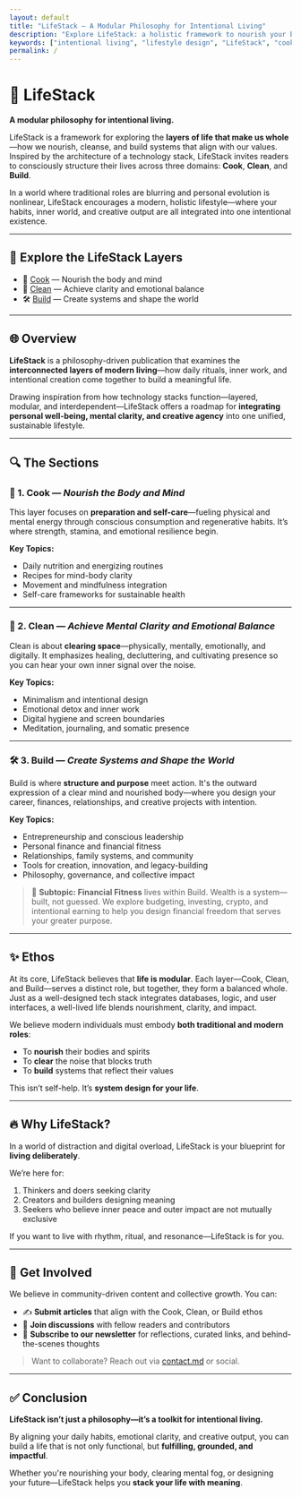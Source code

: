 ```yaml
---
layout: default
title: "LifeStack – A Modular Philosophy for Intentional Living"
description: "Explore LifeStack: a holistic framework to nourish your body, clear your mind, and build systems that align with your values. Cook. Clean. Build."
keywords: ["intentional living", "lifestyle design", "LifeStack", "cook clean build", "personal development", "financial fitness", "self-care", "emotional clarity", "digital minimalism", "modular living"]
permalink: /
---
```


<!-- SEO Meta Tags -->
<meta name="author" content="skelleng">
<meta property="og:title" content="LifeStack – A Modular Philosophy for Intentional Living" />
<meta property="og:description" content="LifeStack is a framework for designing a meaningful life by balancing self-care, mental clarity, and intentional creation. Explore the layers: Cook. Clean. Build." />
<meta property="og:type" content="website" />
<meta property="og:url" content="https://skelleng.github.io/lifeStack/" />
<meta property="og:image" content="https://skelleng.github.io/lifeStack/assets/images/cover.jpg" />

<!-- Optional Twitter Card -->
<meta name="twitter:card" content="summary_large_image" />
<meta name="twitter:title" content="LifeStack – A Modular Philosophy for Intentional Living" />
<meta name="twitter:description" content="Cook. Clean. Build. Discover the intentional lifestyle framework for the modern world." />
<meta name="twitter:image" content="https://skelleng.github.io/lifeStack/assets/images/cover.jpg" />

<!-- Structured Data (JSON-LD) -->
<script type="application/ld+json">
{
  "@context": "https://schema.org",
  "@type": "WebPage",
  "name": "LifeStack",
  "description": "A modular lifestyle framework for modern living. Learn how to Cook, Clean, and Build with intention.",
  "url": "https://skelleng.github.io/lifeStack",
  "author": {
    "@type": "Person",
    "name": "skelleng"
  }
}
</script>

# 🧜️ LifeStack

**A modular philosophy for intentional living.**

LifeStack is a framework for exploring the **layers of life that make us whole**—how we nourish, cleanse, and build systems that align with our values. Inspired by the architecture of a technology stack, LifeStack invites readers to consciously structure their lives across three domains: **Cook**, **Clean**, and **Build**.

In a world where traditional roles are blurring and personal evolution is nonlinear, LifeStack encourages a modern, holistic lifestyle—where your habits, inner world, and creative output are all integrated into one intentional existence.

---

## 🧬 Explore the LifeStack Layers

- 🍳 [Cook](./cook/) — Nourish the body and mind  
- 🧼 [Clean](./clean/) — Achieve clarity and emotional balance  
- 🛠 [Build](./build/) — Create systems and shape the world  

---

## 🌐 Overview

**LifeStack** is a philosophy-driven publication that examines the **interconnected layers of modern living**—how daily rituals, inner work, and intentional creation come together to build a meaningful life. 

Drawing inspiration from how technology stacks function—layered, modular, and interdependent—LifeStack offers a roadmap for **integrating personal well-being, mental clarity, and creative agency** into one unified, sustainable lifestyle.

---

## 🔍 The Sections

### 🍳 1. Cook — *Nourish the Body and Mind*

This layer focuses on **preparation and self-care**—fueling physical and mental energy through conscious consumption and regenerative habits. It’s where strength, stamina, and emotional resilience begin.

**Key Topics:**
- Daily nutrition and energizing routines  
- Recipes for mind-body clarity  
- Movement and mindfulness integration  
- Self-care frameworks for sustainable health  

---

### 🧼 2. Clean — *Achieve Mental Clarity and Emotional Balance*

Clean is about **clearing space**—physically, mentally, emotionally, and digitally. It emphasizes healing, decluttering, and cultivating presence so you can hear your own inner signal over the noise.

**Key Topics:**
- Minimalism and intentional design  
- Emotional detox and inner work  
- Digital hygiene and screen boundaries  
- Meditation, journaling, and somatic presence  

---

### 🛠 3. Build — *Create Systems and Shape the World*

Build is where **structure and purpose** meet action. It's the outward expression of a clear mind and nourished body—where you design your career, finances, relationships, and creative projects with intention.

**Key Topics:**
- Entrepreneurship and conscious leadership  
- Personal finance and financial fitness  
- Relationships, family systems, and community  
- Tools for creation, innovation, and legacy-building  
- Philosophy, governance, and collective impact  

> 🧠 **Subtopic: Financial Fitness** lives within Build. Wealth is a system—built, not guessed. We explore budgeting, investing, crypto, and intentional earning to help you design financial freedom that serves your greater purpose.

---

## ✨ Ethos

At its core, LifeStack believes that **life is modular**. Each layer—Cook, Clean, and Build—serves a distinct role, but together, they form a balanced whole. Just as a well-designed tech stack integrates databases, logic, and user interfaces, a well-lived life blends nourishment, clarity, and impact.

We believe modern individuals must embody **both traditional and modern roles**:
- To **nourish** their bodies and spirits  
- To **clear** the noise that blocks truth  
- To **build** systems that reflect their values  

This isn’t self-help. It’s **system design for your life**.

---

## 🔥 Why LifeStack?

In a world of distraction and digital overload, LifeStack is your blueprint for **living deliberately**.

We’re here for:
1. Thinkers and doers seeking clarity  
2. Creators and builders designing meaning  
3. Seekers who believe inner peace and outer impact are not mutually exclusive  

If you want to live with rhythm, ritual, and resonance—LifeStack is for you.

---

## 🤝 Get Involved

We believe in community-driven content and collective growth. You can:

- ✍️ **Submit articles** that align with the Cook, Clean, or Build ethos  
- 💬 **Join discussions** with fellow readers and contributors  
- 📨 **Subscribe to our newsletter** for reflections, curated links, and behind-the-scenes thoughts  

> Want to collaborate? Reach out via [contact.md](./contact.md) or social.

---

## ✅ Conclusion

**LifeStack isn’t just a philosophy—it’s a toolkit for intentional living.**

By aligning your daily habits, emotional clarity, and creative output, you can build a life that is not only functional, but **fulfilling, grounded, and impactful**.

Whether you're nourishing your body, clearing mental fog, or designing your future—LifeStack helps you **stack your life with meaning**.
